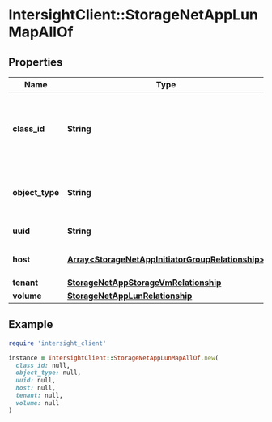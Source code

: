 # IntersightClient::StorageNetAppLunMapAllOf

## Properties

| Name | Type | Description | Notes |
| ---- | ---- | ----------- | ----- |
| **class_id** | **String** | The fully-qualified name of the instantiated, concrete type. This property is used as a discriminator to identify the type of the payload when marshaling and unmarshaling data. | [default to &#39;storage.NetAppLunMap&#39;] |
| **object_type** | **String** | The fully-qualified name of the instantiated, concrete type. The value should be the same as the &#39;ClassId&#39; property. | [default to &#39;storage.NetAppLunMap&#39;] |
| **uuid** | **String** | Universally unique identifier of the LUN. | [optional][readonly] |
| **host** | [**Array&lt;StorageNetAppInitiatorGroupRelationship&gt;**](StorageNetAppInitiatorGroupRelationship.md) | An array of relationships to storageNetAppInitiatorGroup resources. | [optional][readonly] |
| **tenant** | [**StorageNetAppStorageVmRelationship**](StorageNetAppStorageVmRelationship.md) |  | [optional] |
| **volume** | [**StorageNetAppLunRelationship**](StorageNetAppLunRelationship.md) |  | [optional] |

## Example

```ruby
require 'intersight_client'

instance = IntersightClient::StorageNetAppLunMapAllOf.new(
  class_id: null,
  object_type: null,
  uuid: null,
  host: null,
  tenant: null,
  volume: null
)
```

